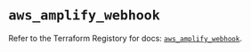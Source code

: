 # `aws_amplify_webhook`

Refer to the Terraform Registory for docs: [`aws_amplify_webhook`](https://registry.terraform.io/providers/hashicorp/aws/5.8.0/docs/resources/amplify_webhook).
